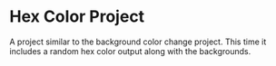 # Hex Color Project
A project similar to the background color change project. This time it includes a random hex color output along with the backgrounds.
